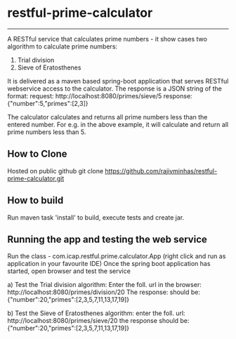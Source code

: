 # restful-prime-calculator
--------------------------
A RESTful service that calculates prime numbers - it show cases two algorithm to calculate prime numbers:
1) Trial division
2) Sieve of Eratosthenes

It is delivered as a maven based spring-boot application that serves RESTful webservice access to the calculator. The response
is a JSON string of the format:
request: http://localhost:8080/primes/sieve/5
response: {"number":5,"primes":[2,3]}

The calculator calculates and returns all prime numbers less than the entered number. For e.g. in the above example,
it will calculate and return all prime numbers less than 5.

How to Clone
------------
Hosted on public github
git clone https://github.com/rajivminhas/restful-prime-calculator.git

How to build
------------
Run maven task 'install' to build, execute tests and create jar.

Running the app and testing the web service
-------------------------------------------
Run the class - com.icap.restful.prime.calculator.App (right click and run as application in your favourite IDE)
Once the spring boot application has started, open browser and test the service

a) Test the Trial division algorithm:
Enter the foll. url in the browser: http://localhost:8080/primes/division/20
The response: should be: {"number":20,"primes":[2,3,5,7,11,13,17,19]}

b) Test the Sieve of Eratosthenes algorithm:
enter the foll. url: http://localhost:8080/primes/sieve/20
the response should be: {"number":20,"primes":[2,3,5,7,11,13,17,19]}

